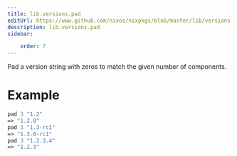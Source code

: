 ```yaml
---
title: lib.versions.pad
editUrl: https://www.github.com/nixos/nixpkgs/blob/master/lib/versions.nix#L85C9
description: lib.versions.pad
sidebar:

    order: 7
---
```


Pad a version string with zeros to match the given number of components.

# Example

```nix
pad 3 "1.2"
=> "1.2.0"
pad 3 "1.3-rc1"
=> "1.3.0-rc1"
pad 3 "1.2.3.4"
=> "1.2.3"
```



